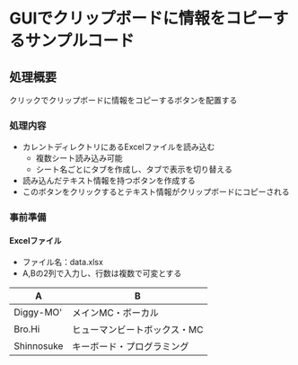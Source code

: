 # GUIでクリップボードに情報をコピーするサンプルコード

## 処理概要

クリックでクリップボードに情報をコピーするボタンを配置する

### 処理内容

* カレントディレクトリにあるExcelファイルを読み込む
  * 複数シート読み込み可能
  * シート名ごとにタブを作成し、タブで表示を切り替える
* 読み込んだテキスト情報を持つボタンを作成する
* このボタンをクリックするとテキスト情報がクリップボードにコピーされる

### 事前準備

#### Excelファイル

* ファイル名：data.xlsx
* A,Bの2列で入力し、行数は複数で可変とする

| A          | B                            |
| ---------- | ---------------------------- |
| Diggy-MO'  | メインMC・ボーカル           |
| Bro.Hi     | ヒューマンビートボックス・MC |
| Shinnosuke | キーボード・プログラミング   |
